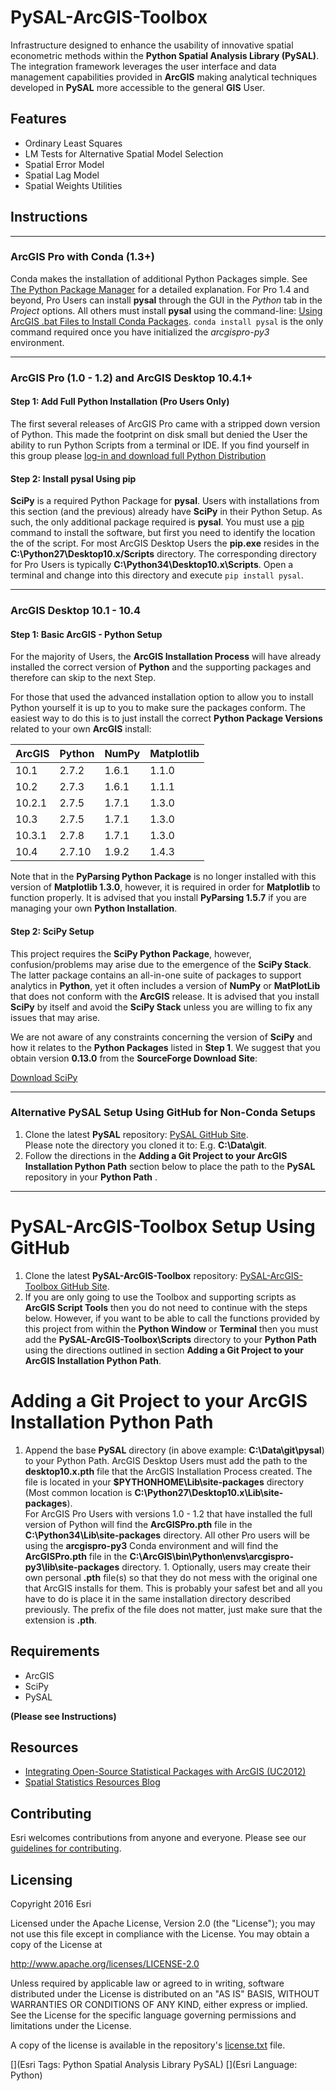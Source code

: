 # PySAL-ArcGIS-Toolbox
Infrastructure designed to enhance the usability of 
innovative spatial econometric methods within the
**Python Spatial Analysis Library (PySAL)**. 
The integration framework leverages the user interface 
and data management capabilities
provided in **ArcGIS** making analytical techniques
developed in **PySAL** more accessible to the general **GIS** User.

## Features

* Ordinary Least Squares
* LM Tests for Alternative Spatial Model Selection
* Spatial Error Model
* Spatial Lag Model
* Spatial Weights Utilities

## Instructions

-------------

### ArcGIS Pro with Conda (1.3+)
Conda makes the installation of additional Python Packages simple.  See
[The Python Package Manager](http://pro.arcgis.com/en/pro-app/arcpy/get-started/what-is-conda.htm)
for a detailed explanation.  For Pro 1.4 and beyond, Pro Users can install
**pysal** through the GUI in the *Python* tab in the *Project* options.  All
others must install **pysal** using the command-line: 
[Using ArcGIS .bat Files to Install Conda Packages](http://pro.arcgis.com/en/pro-app/arcpy/get-started/using-conda-with-arcgis-pro.htm).  `conda install pysal` is the only command required once you have initialized the *arcgispro-py3* environment.

-------------

### ArcGIS Pro (1.0 - 1.2) and ArcGIS Desktop 10.4.1+
#### Step 1: Add Full Python Installation (Pro Users Only)
The first several releases of ArcGIS Pro came with a stripped down version of
Python.  This made the footprint on disk small but denied the User the ability
to run Python Scripts from a terminal or IDE.  If you find yourself in this
group please [log-in and download full Python Distribution](http://links.esri.com/pro/download/current)

#### Step 2: Install pysal Using pip
**SciPy** is a required Python Package for **pysal**.  Users with
installations from this section (and the previous) already have **SciPy** in their Python Setup.
As such, the only additional package required is **pysal**.  You must use a
[pip](https://pip.pypa.io/en/stable/) command to install the software, but
first you need to identify the location the of the script.  For most ArcGIS
Desktop Users the **pip.exe** resides in the **C:\Python27\Desktop10.x/Scripts**
directory.  The corresponding directory for Pro Users is typically **C:\Python34\Desktop10.x\Scripts**.
Open a terminal and change into this directory and execute `pip
install pysal`.

-------------

### ArcGIS Desktop 10.1 - 10.4
#### Step 1: Basic ArcGIS - Python Setup
For the majority of Users,
the **ArcGIS Installation Process** will have already installed the 
correct version of **Python** and the supporting packages and therefore can skip to the next
Step.

For those that used the advanced installation option to allow you to install Python yourself it is
up to you to make sure the packages conform.  The easiest way to do this is to
just install the correct **Python Package Versions** related to your own **ArcGIS**
install:

|ArcGIS	|Python	|NumPy	|Matplotlib |
|:------|:------|:------|:-----------|
|10.1	  | 2.7.2 | 1.6.1	| 1.1.0 |
|10.2   | 2.7.3 | 1.6.1	| 1.1.1 |
|10.2.1 | 2.7.5 | 1.7.1 | 1.3.0 |
|10.3   | 2.7.5 | 1.7.1 | 1.3.0 | 
|10.3.1 | 2.7.8 | 1.7.1 | 1.3.0 |
|10.4   | 2.7.10| 1.9.2 | 1.4.3 |

Note that in  the **PyParsing Python Package** is no longer installed with this version of **Matplotlib 1.3.0**, however, it is required in order for **Matplotlib** to function
properly.  It is advised that you install **PyParsing 1.5.7** if you are managing your own **Python Installation**.   

#### Step 2: SciPy Setup
This project requires the **SciPy Python Package**, however, confusion/problems
may arise due to the emergence of the **SciPy Stack**.  The latter package
contains an all-in-one suite of packages to support analytics in **Python**, yet it
often includes a version of **NumPy** or **MatPlotLib** that does not conform with
the **ArcGIS** release.  It is advised that you install **SciPy** by itself and
avoid the **SciPy Stack** unless you are willing to fix any issues that may
arise.

We are not aware of any constraints concerning the version of **SciPy** and how it
relates to the **Python Packages** listed in **Step 1**.  We suggest that you
obtain version **0.13.0** from the **SourceForge Download Site**:

[Download SciPy](http://sourceforge.net/projects/scipy/files/scipy)

-------------

### Alternative PySAL Setup Using GitHub for Non-Conda Setups
   1. Clone the latest **PySAL** repository: [PySAL GitHub Site](https://github.com/pysal/pysal).  
       Please note the directory you cloned it to: E.g. **C:\Data\git**.
   1. Follow the directions in the **Adding a Git Project to your ArcGIS Installation Python Path**
      section below to place the path to the **PySAL** repository in your
      **Python Path** .

-------------

# PySAL-ArcGIS-Toolbox Setup Using GitHub
   1. Clone the latest **PySAL-ArcGIS-Toolbox** repository: 
       [PySAL-ArcGIS-Toolbox GitHub Site](https://github.com/Esri/PySAL-ArcGIS-Toolbox).  
   1. If you are only going to use the Toolbox and supporting scripts as
       **ArcGIS Script Tools** then you do not need to continue with the 
       steps below.  However, if you want to be able to call the functions
       provided by this project from within the **Python Window** or
       **Terminal** then you must
       add the **PySAL-ArcGIS-Toolbox\Scripts** directory to your **Python Path** 
       using the directions outlined in section
       **Adding a Git Project to your ArcGIS Installation Python Path**.  

# Adding a Git Project to your ArcGIS Installation Python Path
   1. Append the base **PySAL** directory (in above example: **C:\Data\git\pysal**) 
       to your Python Path.  ArcGIS Desktop Users must add the path to the 
       **desktop10.x.pth** file that the ArcGIS Installation Process created.
       The file is located in your **$PYTHONHOME\Lib\site-packages**
       directory (Most common location is
       **C:\Python27\Desktop10.x\Lib\site-packages**).  
       For ArcGIS Pro Users with versions 1.0 - 1.2 that have installed the full version of Python 
       will find the **ArcGISPro.pth** file in the 
       **C:\Python34\Lib\site-packages** directory.  All other Pro users will
       be using the **arcgispro-py3** Conda environment and will find the **ArcGISPro.pth**
       file in the
       **C:\ArcGIS\bin\Python\envs\arcgispro-py3\lib\site-packages**
       directory.
    1. Optionally, users may create their own personal **.pth** file(s) so
       that they do not mess with the original one that ArcGIS installs for
       them.  This is probably your safest bet and all you have to do is place
       it in the same installation directory described previously.  The prefix
       of the file does not matter, just make sure that the extension is
       **.pth**.
       
## Requirements

* ArcGIS 
* SciPy 
* PySAL

**(Please see Instructions)**

## Resources

* [Integrating Open-Source Statistical Packages with ArcGIS (UC2012)](http://video.esri.com/watch/1925/integrating-open_dash_source-statistical-packages-with-arcgis)
* [Spatial Statistics Resources Blog](http://blogs.esri.com/esri/arcgis/2010/07/13/spatial-statistics-resources/)


## Contributing

Esri welcomes contributions from anyone and everyone. Please see our [guidelines for contributing](https://github.com/esri/contributing).

## Licensing
Copyright 2016 Esri

Licensed under the Apache License, Version 2.0 (the "License");
you may not use this file except in compliance with the License.
You may obtain a copy of the License at

   http://www.apache.org/licenses/LICENSE-2.0

Unless required by applicable law or agreed to in writing, software
distributed under the License is distributed on an "AS IS" BASIS,
WITHOUT WARRANTIES OR CONDITIONS OF ANY KIND, either express or implied.
See the License for the specific language governing permissions and
limitations under the License.

A copy of the license is available in the repository's [license.txt]( https://raw.github.com/Esri/PySAL-ArcGIS-Toolbox/master/license.txt) file.

[](Esri Tags: Python Spatial Analysis Library PySAL)
[](Esri Language: Python)
